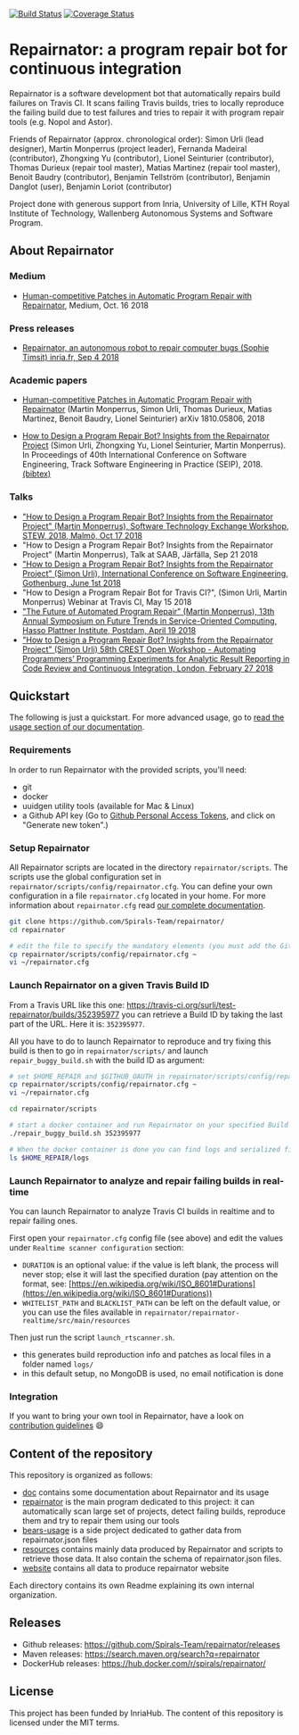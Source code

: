 [![Build Status](https://travis-ci.org/Spirals-Team/repairnator.svg?branch=master)](https://travis-ci.org/Spirals-Team/repairnator) [![Coverage Status](https://coveralls.io/repos/github/Spirals-Team/repairnator/badge.svg?branch=master)](https://coveralls.io/github/Spirals-Team/repairnator?branch=master)

# Repairnator: a program repair bot for continuous integration

Repairnator is a software development bot that automatically repairs build failures on Travis CI.
It scans failing Travis builds, tries to locally reproduce the failing build due to test failures and tries to repair it with program repair tools (e.g. Nopol and Astor).

Friends of Repairnator (approx. chronological order): Simon Urli (lead designer), Martin Monperrus (project leader), Fernanda Madeiral (contributor), Zhongxing Yu (contributor), Lionel Seinturier (contributor), Thomas Durieux (repair tool master), Matias Martinez (repair tool master), Benoit Baudry (contributor), Benjamin Tellström (contributor), Benjamin Danglot (user), Benjamin Loriot (contributor)

Project done with generous support from Inria, University of Lille, KTH Royal Institute of Technology, Wallenberg Autonomous Systems and Software Program.

## About Repairnator

### Medium

* [Human-competitive Patches in Automatic Program Repair with Repairnator](https://medium.com/@martin.monperrus/human-competitive-patches-in-automatic-program-repair-with-repairnator-359042e00f6a), Medium, Oct. 16 2018

### Press releases

* [Repairnator, an autonomous robot to repair computer bugs (Sophie Timsit) inria.fr, Sep 4 2018](https://www.inria.fr/en/centre/lille/news/repairnator-an-autonomous-robot-to-repair-computer-bugs)

### Academic papers

* [Human-competitive Patches in Automatic Program Repair with Repairnator](http://arxiv.org/abs/1810.05806v1) (Martin Monperrus, Simon Urli, Thomas Durieux, Matias Martinez, Benoit Baudry, Lionel Seinturier) arXiv 1810.05806, 2018

* [How to Design a Program Repair Bot? Insights from the Repairnator Project](https://hal.archives-ouvertes.fr/hal-01691496/document) (Simon Urli, Zhongxing Yu, Lionel Seinturier, Martin Monperrus). In Proceedings of 40th International Conference on Software Engineering, Track Software Engineering in Practice (SEIP), 2018. [(bibtex)](https://www.monperrus.net/martin/bibtexbrowser.php?key=urli%3Ahal-01691496&bib=monperrus.bib)

### Talks

* ["How to Design a Program Repair Bot? Insights from the Repairnator Project" (Martin Monperrus), Software Technology Exchange Workshop, STEW, 2018, Malmö, Oct 17 2018](https://www.swedsoft.se/event/stew-2018/)
* "How to Design a Program Repair Bot? Insights from the Repairnator Project" (Martin Monperrus), Talk at SAAB, Järfälla, Sep 21 2018
* ["How to Design a Program Repair Bot? Insights from the Repairnator Project" (Simon Urli), International Conference on Software Engineering, Gothenburg, June 1st 2018](https://www.icse2018.org/program/program-icse-2018)
* "How to Design a Program Repair Bot for Travis CI?", (Simon Urli, Martin Monperrus) Webinar at Travis CI, May 15 2018
* ["The Future of Automated Program Repair" (Martin Monperrus), 13th Annual Symposium on Future Trends in Service-Oriented Computing, Hasso Plattner Institute, Postdam, April 19 2018](https://hpi.de/veranstaltungen/wissenschaftliche-konferenzen/research-school/2018/symposium-on-future-trends-in-service-oriented-computing.html)
* ["How to Design a Program Repair Bot? Insights from the Repairnator Project" (Simon Urli) 58th CREST Open Workshop - Automating Programmers’ Programming Experiments for Analytic Result Reporting in Code Review and Continuous Integration, London, February 27 2018](http://crest.cs.ucl.ac.uk/cow/58/)

## Quickstart

The following is just a quickstart. For more advanced usage, go to [read the usage section of our documentation](doc/usage).

### Requirements

In order to run Repairnator with the provided scripts, you'll need: 
  - git
  - docker
  - uuidgen utility tools (available for Mac & Linux)
  - a Github API key (Go to [Github Personal Access Tokens](https://github.com/settings/tokens), and click on "Generate new token".)
  
### Setup Repairnator

All Repairnator scripts are located in the directory `repairnator/scripts`. 
The scripts use the global configuration set in `repairnator/scripts/config/repairnator.cfg`.
You can define your own configuration in a file `repairnator.cfg` located in your home.
For more information about `repairnator.cfg` read [our complete documentation](doc/usage/repairnator-config.md).

```bash
git clone https://github.com/Spirals-Team/repairnator/
cd repairnator

# edit the file to specify the mandatory elements (you must add the GitHub Personal Access Token here)
cp repairnator/scripts/config/repairnator.cfg ~
vi ~/repairnator.cfg
```

### Launch Repairnator on a given Travis Build ID

From a Travis URL like this one: https://travis-ci.org/surli/test-repairnator/builds/352395977 you can retrieve a Build ID by taking the last part of the URL.
Here it is: `352395977`.

All you have to do to launch Repairnator to reproduce and try fixing this build is then to go in `repairnator/scripts/` and launch `repair_buggy_build.sh` with the build ID as argument:

```bash
# set $HOME_REPAIR and $GITHUB_OAUTH in repairnator/scripts/config/repairnator.cfg
cp repairnator/scripts/config/repairnator.cfg ~
vi ~/repairnator.cfg

cd repairnator/scripts

# start a docker container and run Repairnator on your specified Build ID.
./repair_buggy_build.sh 352395977

# When the docker container is done you can find logs and serialized files in the `$HOME_REPAIR/logs` path.
ls $HOME_REPAIR/logs
```

### Launch Repairnator to analyze and repair failing builds in real-time

You can launch Repairnator to analyze Travis CI builds in realtime and to repair failing ones.

First open your `repairnator.cfg` config file (see above) and edit the values under `Realtime scanner configuration` section:
  - `DURATION` is an optional value: if the value is left blank, the process will never stop; else it will last the specified duration (pay attention on the format, see: [https://en.wikipedia.org/wiki/ISO_8601#Durations](https://en.wikipedia.org/wiki/ISO_8601#Durations))
  - `WHITELIST_PATH` and `BLACKLIST_PATH` can be left on the default value, or you can use the files available in `repairnator/repairnator-realtime/src/main/resources`
  
Then just run the script `launch_rtscanner.sh`.

* this generates build reproduction info and patches as local files in a folder named `logs/`
* in this default setup, no MongoDB is used, no email notification is done

### Integration

If you want to bring your own tool in Repairnator, have a look on [contribution guidelines](/doc/contribute.md) :smile:

## Content of the repository

This repository is organized as follows:

  * [doc](/doc) contains some documentation about Repairnator and its usage
  * [repairnator](/repairnator) is the main program dedicated to this project: it can automatically scan large set of projects, detect failing builds, reproduce them and try to repair them using our tools
  * [bears-usage](/bears-usage) is a side project dedicated to gather data from repairnator.json files
  * [resources](/resources) contains mainly data produced by Repairnator and scripts to retrieve those data. It also contain the schema of repairnator.json files.
  * [website](/website) contains all data to produce repairnator website
  
Each directory contains its own Readme explaining its own internal organization.

## Releases

* Github releases: https://github.com/Spirals-Team/repairnator/releases
* Maven releases: https://search.maven.org/search?q=repairnator
* DockerHub releases: https://hub.docker.com/r/spirals/repairnator/

## License

This project has been funded by InriaHub. The content of this repository is licensed under the MIT terms. 

